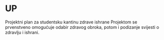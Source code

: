 # UP
Projektni plan za studentsku kantinu zdrave ishrane
Projektom se prvenstveno omogućuje odabir zdravog obroka, potom i podizanje svijesti o zdravlju i ishrani.
